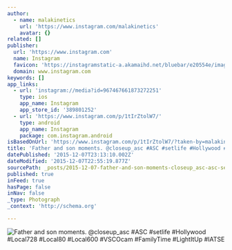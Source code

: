 ```yaml
---
author:
  - name: malakinetics
    url: 'https://www.instagram.com/malakinetics'
    avatar: {}
related: []
publisher:
  url: 'https://www.instagram.com'
  name: Instagram
  favicon: 'https://instagramstatic-a.akamaihd.net/bluebar/e20554e/images/ico/favicon.ico'
  domain: www.instagram.com
keywords: []
app_links:
  - url: 'instagram://media?id=967467661873272251'
    type: ios
    app_name: Instagram
    app_store_id: '389801252'
  - url: 'https://www.instagram.com/p/1tIrZtolW7/'
    type: android
    app_name: Instagram
    package: com.instagram.android
isBasedOnUrl: 'https://www.instagram.com/p/1tIrZtolW7/?taken-by=malakinetics'
title: 'Father and son moments. @closeup_asc #ASC #setlife #Hollywood #Local728 #Local80 #Local600 #VSCOcam #FamilyTime #LightItUp #IATSE'
datePublished: '2015-12-07T23:13:10.002Z'
dateModified: '2015-12-07T22:55:19.877Z'
sourcePath: _posts/2015-12-07-father-and-son-moments-closeup_asc-asc-setlife-hollywoo.md
published: true
inFeed: true
hasPage: false
inNav: false
_type: Photograph
_context: 'http://schema.org'

---
```

![Father and son moments&period; &commat;closeup&lowbar;asc &num;ASC &num;setlife &num;Hollywood &num;Local728 &num;Local80 &num;Local600 &num;VSCOcam &num;FamilyTime &num;LightItUp &num;IATSE](https://scontent.cdninstagram.com/hphotos-xaf1/t51.2885-15/e15/11176231_1463483923943003_1210842467_n.jpg)